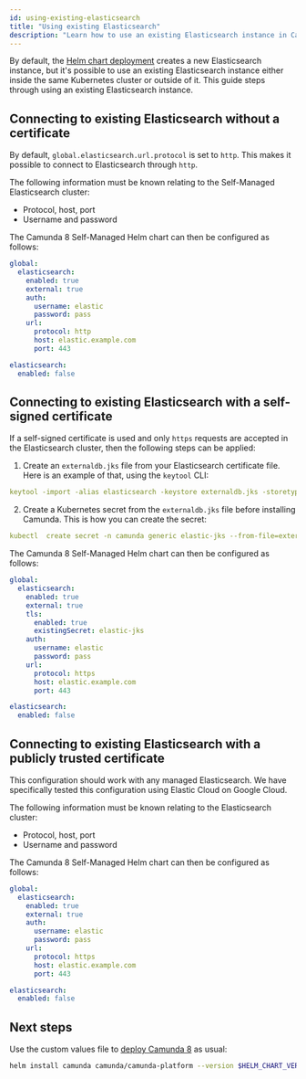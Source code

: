 ```yaml
---
id: using-existing-elasticsearch
title: "Using existing Elasticsearch"
description: "Learn how to use an existing Elasticsearch instance in Camunda 8 Self-Managed Helm chart deployment."
---
```


By default, the [Helm chart deployment](/self-managed/installation-methods/helm/install.md) creates a new Elasticsearch instance, but it's possible to use an existing Elasticsearch instance either inside the same Kubernetes cluster or outside of it. This guide steps through using an existing Elasticsearch instance.

## Connecting to existing Elasticsearch without a certificate

By default, `global.elasticsearch.url.protocol` is set to `http`. This makes it possible to connect to Elasticsearch through `http`.

The following information must be known relating to the Self-Managed Elasticsearch cluster:

- Protocol, host, port
- Username and password

The Camunda 8 Self-Managed Helm chart can then be configured as follows:

```yaml
global:
  elasticsearch:
    enabled: true
    external: true
    auth:
      username: elastic
      password: pass
    url:
      protocol: http
      host: elastic.example.com
      port: 443

elasticsearch:
  enabled: false
```

## Connecting to existing Elasticsearch with a self-signed certificate

If a self-signed certificate is used and only `https` requests are accepted in the Elasticsearch cluster, then the following steps can be applied:

1. Create an `externaldb.jks` file from your Elasticsearch certificate file. Here is an example of that, using the `keytool` CLI:

```yaml
keytool -import -alias elasticsearch -keystore externaldb.jks -storetype jks -file elastic.crt -storepass changeit -noprompt
```

2. Create a Kubernetes secret from the `externaldb.jks` file before installing Camunda. This is how you can create the secret:

```yaml
kubectl  create secret -n camunda generic elastic-jks --from-file=externaldb.jks
```

The Camunda 8 Self-Managed Helm chart can then be configured as follows:

```yaml
global:
  elasticsearch:
    enabled: true
    external: true
    tls:
      enabled: true
      existingSecret: elastic-jks
    auth:
      username: elastic
      password: pass
    url:
      protocol: https
      host: elastic.example.com
      port: 443

elasticsearch:
  enabled: false
```

## Connecting to existing Elasticsearch with a publicly trusted certificate

This configuration should work with any managed Elasticsearch. We have specifically tested this configuration using Elastic Cloud on Google Cloud.

The following information must be known relating to the Elasticsearch cluster:

- Protocol, host, port
- Username and password

The Camunda 8 Self-Managed Helm chart can then be configured as follows:

```yaml
global:
  elasticsearch:
    enabled: true
    external: true
    auth:
      username: elastic
      password: pass
    url:
      protocol: https
      host: elastic.example.com
      port: 443

elasticsearch:
  enabled: false
```

## Next steps

Use the custom values file to [deploy Camunda 8](/self-managed/setup/overview.md) as usual:

```sh
helm install camunda camunda/camunda-platform --version $HELM_CHART_VERSION -f existing-elasticsearch-values.yaml
```
